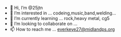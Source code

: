 - 👋 Hi, I’m @25jtn
- 👀 I’m interested in ... codeing,music,band,welding...
- 🌱 I’m currently learning ... rock,heavy metal, cg5
- 💞️ I’m looking to collaborate on ...
- 📫 How to reach me ... everkeye27@midlandps.org

<!---
25jtn/25jtn is a ✨ special ✨ repository because its `README.md` (this file) appears on your GitHub profile.
You can click the Preview link to take a look at your changes.
--->
